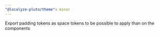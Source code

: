 ```yaml
---
"@localyze-pluto/theme": minor
---
```


Export padding tokens as space tokens to be possible to apply than on the components
